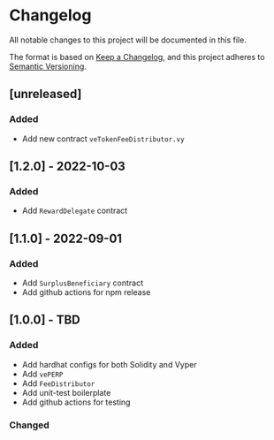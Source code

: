 # Changelog

All notable changes to this project will be documented in this file.

The format is based on [Keep a Changelog](https://keepachangelog.com/en/1.0.0/),
and this project adheres to [Semantic Versioning](https://semver.org/spec/v2.0.0.html).

## [unreleased]
### Added
- Add new contract `veTokenFeeDistributor.vy`
## [1.2.0] - 2022-10-03

### Added

- Add `RewardDelegate` contract

## [1.1.0] - 2022-09-01

### Added

- Add `SurplusBeneficiary` contract
- Add github actions for npm release

## [1.0.0] - TBD
### Added

- Add hardhat configs for both Solidity and Vyper
- Add `vePERP`
- Add `FeeDistributor`
- Add unit-test boilerplate
- Add github actions for testing

### Changed
